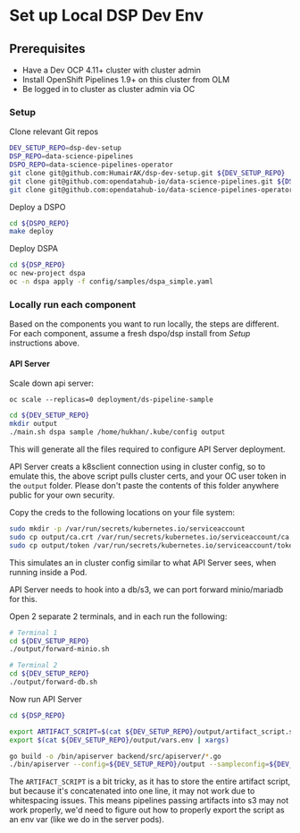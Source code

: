 # Set up Local DSP Dev Env

## Prerequisites
* Have a Dev OCP 4.11+ cluster with cluster admin
* Install OpenShift Pipelines 1.9+ on this cluster from OLM
* Be logged in to cluster as cluster admin via OC

### Setup

Clone relevant Git repos
```bash
DEV_SETUP_REPO=dsp-dev-setup
DSP_REPO=data-science-pipelines
DSPO_REPO=data-science-pipelines-operator
git clone git@github.com:HumairAK/dsp-dev-setup.git ${DEV_SETUP_REPO}
git clone git@github.com:opendatahub-io/data-science-pipelines.git ${DSP_REPO}
git clone git@github.com:opendatahub-io/data-science-pipelines-operator.git ${DSPO_REPO}
```

Deploy a DSPO
```bash
cd ${DSPO_REPO}
make deploy
```

Deploy DSPA
```bash
cd ${DSP_REPO}
oc new-project dspa
oc -n dspa apply -f config/samples/dspa_simple.yaml
```

### Locally run each component

Based on the components you want to run locally, the steps are different. For each component, assume a fresh dspo/dsp 
install from _Setup_ instructions above.

#### API Server

Scale down api server: 
```
oc scale --replicas=0 deployment/ds-pipeline-sample
```

```bash
cd ${DEV_SETUP_REPO}
mkdir output
./main.sh dspa sample /home/hukhan/.kube/config output
```
This will generate all the files required to configure API Server deployment.

API Server creats a k8sclient connection using in cluster config, so to emulate this, the above script pulls cluster 
certs, and your OC user token in the `output` folder. Please don't paste the contents of this folder anywhere public for
your own security.

Copy the creds to the following locations on your file system: 
```bash
sudo mkdir -p /var/run/secrets/kubernetes.io/serviceaccount
sudo cp output/ca.crt /var/run/secrets/kubernetes.io/serviceaccount/ca.crt
sudo cp output/token /var/run/secrets/kubernetes.io/serviceaccount/token
```
This simulates an in cluster config similar to what API Server sees, when running inside a Pod.

API Server needs to hook into a db/s3, we can port forward minio/mariadb for this.

Open 2 separate 2 terminals, and in each run the following:

```bash
# Terminal 1
cd ${DEV_SETUP_REPO}
./output/forward-minio.sh

# Terminal 2
cd ${DEV_SETUP_REPO}
./output/forward-db.sh
```

Now run API Server
```bash
cd ${DSP_REPO}

export ARTIFACT_SCRIPT=$(cat ${DEV_SETUP_REPO}/output/artifact_script.sh)
export $(cat ${DEV_SETUP_REPO}/output/vars.env | xargs)

go build -o /bin/apiserver backend/src/apiserver/*.go
./bin/apiserver --config=${DEV_SETUP_REPO}/output --sampleconfig=${DEV_SETUP_REPO}/output/sample_config.json -logtostderr=true
```

The `ARTIFACT_SCRIPT` is a bit tricky, as it has to store the entire artifact script, but because it's concatenated into one line, it may not work due to whitespacing issues. 
This means pipelines passing artifacts into s3 may not work properly, we'd need to figure out how to properly export the script as an env var (like we do in the server pods).


[DSP]: https://github.com/opendatahub-io/data-science-pipelines
[DSPO]: https://github.com/opendatahub-io/data-science-pipelines-operator
